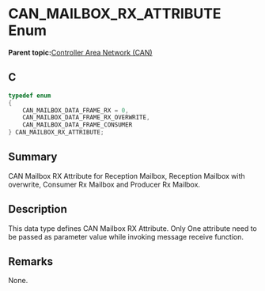 # CAN\_MAILBOX\_RX\_ATTRIBUTE Enum

**Parent topic:**[Controller Area Network \(CAN\)](GUID-F5B9ED1E-1BBD-4120-8CF5-C3104BED03CA.md)

## C

```c
typedef enum
{
    CAN_MAILBOX_DATA_FRAME_RX = 0,
    CAN_MAILBOX_DATA_FRAME_RX_OVERWRITE,
    CAN_MAILBOX_DATA_FRAME_CONSUMER
} CAN_MAILBOX_RX_ATTRIBUTE;

```

## Summary

CAN Mailbox RX Attribute for Reception Mailbox, Reception Mailbox with overwrite, Consumer Rx Mailbox and Producer Rx Mailbox.

## Description

This data type defines CAN Mailbox RX Attribute. Only One attribute need to be passed as parameter value while invoking message receive function.

## Remarks

None.

